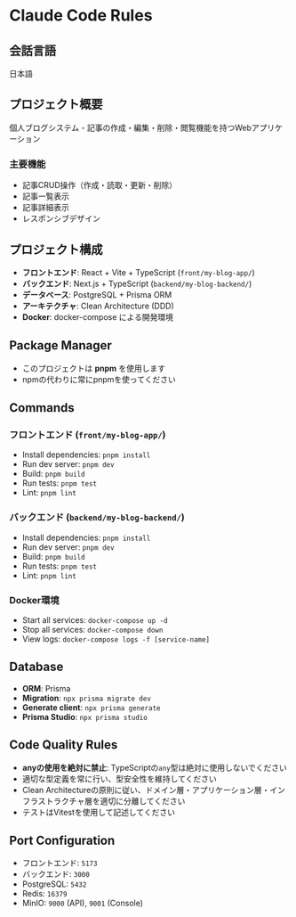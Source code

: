 # Claude Code Rules

## 会話言語
日本語

## プロジェクト概要
個人ブログシステム - 記事の作成・編集・削除・閲覧機能を持つWebアプリケーション

### 主要機能
- 記事CRUD操作（作成・読取・更新・削除）
- 記事一覧表示
- 記事詳細表示
- レスポンシブデザイン

## プロジェクト構成
- **フロントエンド**: React + Vite + TypeScript (`front/my-blog-app/`)
- **バックエンド**: Next.js + TypeScript (`backend/my-blog-backend/`)
- **データベース**: PostgreSQL + Prisma ORM
- **アーキテクチャ**: Clean Architecture (DDD)
- **Docker**: docker-compose による開発環境

## Package Manager
- このプロジェクトは **pnpm** を使用します
- npmの代わりに常にpnpmを使ってください

## Commands

### フロントエンド (`front/my-blog-app/`)
- Install dependencies: `pnpm install`
- Run dev server: `pnpm dev`
- Build: `pnpm build`
- Run tests: `pnpm test`
- Lint: `pnpm lint`

### バックエンド (`backend/my-blog-backend/`)
- Install dependencies: `pnpm install`
- Run dev server: `pnpm dev`
- Build: `pnpm build`
- Run tests: `pnpm test`
- Lint: `pnpm lint`

### Docker環境
- Start all services: `docker-compose up -d`
- Stop all services: `docker-compose down`
- View logs: `docker-compose logs -f [service-name]`

## Database
- **ORM**: Prisma
- **Migration**: `npx prisma migrate dev`
- **Generate client**: `npx prisma generate`
- **Prisma Studio**: `npx prisma studio`

## Code Quality Rules
- **anyの使用を絶対に禁止**: TypeScriptの`any`型は絶対に使用しないでください
- 適切な型定義を常に行い、型安全性を維持してください
- Clean Architectureの原則に従い、ドメイン層・アプリケーション層・インフラストラクチャ層を適切に分離してください
- テストはVitestを使用して記述してください

## Port Configuration
- フロントエンド: `5173`
- バックエンド: `3000`
- PostgreSQL: `5432`
- Redis: `16379`
- MinIO: `9000` (API), `9001` (Console)
